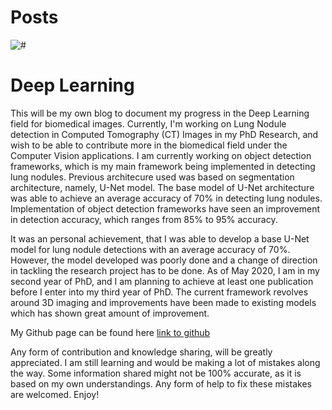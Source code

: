 # Posts
<div class="col-md-4">
<div class="boder-img">
<img src="./images/me.JPG" class="img-fluid" alt="#">
</div>
</div>

<div id="typer"><h1><span class="iq-font-purple">Deep</span> Learning</h1> </div>

This will be my own blog to document my progress in the Deep Learning field for biomedical images. Currently, I'm working on Lung Nodule detection in Computed Tomography (CT) Images in my PhD Research, and wish to be able to contribute more in the biomedical field under the Computer Vision applications. I am currently working on object detection frameworks, which is my main framework being implemented in detecting lung nodules. Previous architecure used was based on segmentation architecture, namely, U-Net model. The base model of U-Net architecture was able to achieve an average accuracy of 70% in detecting lung nodules. Implementation of object detection frameworks have seen an improvement in detection accuracy, which ranges from 85% to 95% accuracy. 

It was an personal achievement, that I was able to develop a base U-Net model for lung nodule detections with an average accuracy of 70%. However, the model developed was poorly done and a change of direction in tackling the research project has to be done. As of May 2020, I am in my second year of PhD, and I am planning to achieve at least one publication before I enter into my third year of PhD. The current framework revolves around 3D imaging and improvements have been made to existing models which has shown great amount of improvement. 

My Github page can be found here [link to github](http://shakjm.github.io)

Any form of contribution and knowledge sharing, will be greatly appreciated. I am still learning and would be making a lot of mistakes along the way. Some information shared might not be 100% accurate, as it is based on my own understandings. Any form of help to fix these mistakes are welcomed. Enjoy!
